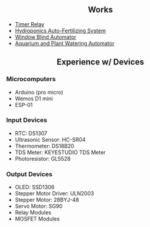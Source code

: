 <h2 align='center'> Works </h2>

* [Timer Relay](https://github.com/ghtfujita/TimerRelay)
* [Hydroponics Auto-Fertilizing System](https://github.com/ghtfujita/Hydroponics)
* [Window Blind Automator](https://github.com/ghtfujita/BlindControl)
* [Aquarium and Plant Watering Automator](https://github.com/ghtfujita/WateringSystem)

<h2 align='center'> Experience w/ Devices </h2>

### Microcomputers
* Arduino (pro micro)
* Wemos D1 mini
* ESP-01

### Input Devices
* RTC: DS1307
* Ultrasonic Sensor: HC-SR04
* Thermometer: DS18B20
* TDS Meter: KEYESTUDIO TDS Meter
* Photoresistor: GL5528

### Output Devices
* OLED: SSD1306
* Stepper Motor Driver: ULN2003
* Stepper Motor: 28BYJ-48
* Servo Motor: SG90
* Relay Modules
* MOSFET Modules
